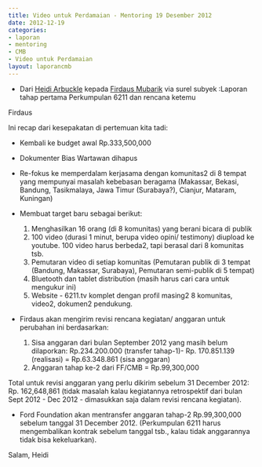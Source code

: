 ```yaml
---
title: Video untuk Perdamaian - Mentoring 19 Desember 2012
date: 2012-12-19
categories:
- laporan
- mentoring
- CMB
- Video untuk Perdamaian
layout: laporancmb
---
```


* Dari [Heidi Arbuckle](http://wiki.ciptamedia.org/wiki/Heidi_Arbuckle) kepada [Firdaus Mubarik](http://wiki.ciptamedia.org/wiki/Firdaus_Mubarik) via surel subyek :Laporan tahap pertama Perkumpulan 6211 dan rencana ketemu


Firdaus

Ini recap dari kesepakatan di pertemuan kita tadi:

* Kembali ke budget awal Rp.333,500,000
* Dokumenter Bias Wartawan dihapus
* Re-fokus ke memperdalam kerjasama dengan komunitas2 di 8 tempat yang mempunyai masalah kebebasan beragama (Makassar, Bekasi, Bandung, Tasikmalaya, Jawa Timur (Surabaya?), Cianjur, Mataram, Kuningan)
* Membuat target baru sebagai berikut:

  1. Menghasilkan 16 orang (di 8 komunitas) yang berani bicara di publik
  2. 100 video (durasi 1 minut, berupa video opini/ testimony) diupload ke youtube. 100 video harus berbeda2, tapi berasal dari 8 komunitas tsb.
  3. Pemutaran video di setiap komunitas (Pemutaran publik di 3 tempat (Bandung, Makassar, Surabaya), Pemutaran semi-publik di 5 tempat)
  4. Bluetooth dan tablet distribution (masih harus cari cara untuk mengukur ini)
  5. Website - 6211.tv komplet dengan profil masing2 8 komunitas, video2, dokumen2 pendukung.

* Firdaus akan mengirim revisi rencana kegiatan/ anggaran untuk perubahan ini berdasarkan:

  1. Sisa anggaran dari bulan September 2012 yang masih belum dilaporkan: Rp.234.200.000 (transfer tahap-1)- Rp. 170.851.139 (realisasi) = Rp.63.348.861 (sisa anggaran)
  2. Anggaran tahap ke-2 dari FF/CMB = Rp.99,300,000

Total untuk revisi anggaran yang perlu dikirim sebelum 31 December 2012: Rp. 162,648,861 (tidak masalah kalau kegiatannya retrospektif dari bulan Sept 2012 - Dec 2012 - dimasukkan saja dalam revisi rencana kegiatan).

* Ford Foundation akan mentransfer anggaran tahap-2 Rp.99,300,000 sebelum tanggal 31 December 2012. (Perkumpulan 6211 harus mengembalikan kontrak sebelum tanggal tsb., kalau tidak anggarannya tidak bisa kekeluarkan).

Salam,
Heidi
